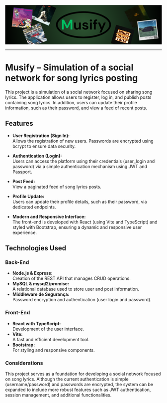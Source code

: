 <div align="center"><img src="banner/banner-musify-2.png"></img></div>
<hr>

# Musify – Simulation of a social network for song lyrics posting

This project is a simulation of a social network focused on sharing song lyrics. The application allows users to register, log in, and publish posts containing song lyrics. In addition, users can update their profile information, such as their password, and view a feed of recent posts.

## Features

- **User Registration (Sign In):**  
Allows the registration of new users. Passwords are encrypted using bcrypt to ensure data security.

- **Authentication (Login):**  
Users can access the platform using their credentials (user_login and password) via a simple authentication mechanism using JWT and Passport.

- **Post Feed:**  
 View a paginated feed of song lyrics posts.

- **Profile Update:**  
Users can update their profile details, such as their password, via dedicated endpoints.

- **Modern and Responsive Interface:**  
The front-end is developed with React (using Vite and TypeScript) and styled with Bootstrap, ensuring a dynamic and responsive user experience.

## Technologies Used

### Back-End

- **Node.js & Express:**  
Creation of the REST API that manages CRUD operations.
- **MySQL & mysql2/promise:**  
 A relational database used to store user and post information.
- **Middleware de Segurança:**  
Password encryption and authentication (user login and password).

### Front-End

- **React with TypeScript:**  
Development of the user interface.
- **Vite:**  
A fast and efficient development tool.
- **Bootstrap:**  
For styling and responsive components.

### Considerations

This project serves as a foundation for developing a social network focused on song lyrics. Although the current authentication is simple (username/password) and passwords are encrypted, the system can be expanded to include more robust features such as JWT authentication, session management, and additional functionalities.
